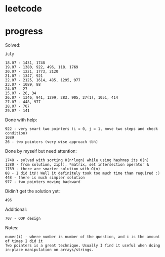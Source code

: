 # leetcode

# progress
Solved:  

```
July

18.07 - 1431, 1748
19.07 - 1380, 922, 496, 118, 1769
20.07 - 1221, 1773, 2120
21.07 - 1347, 921
22.07 - 2125, 1614, 485, 1295, 977
23.07 - 1089, 88
24.07 - 27
25.07 - 26, 34
26.07 - 1346, 941, 1299, 283, 905, 27(1), 1051, 414
27.07 - 448, 977
28.07 - 707
29.07 - 141
```

Done with help:  
```
922 - very smart two pointers (i = 0, j = 1, move two steps and check condition)
1089
26 - two pointers (very wise approach tbh)
```
Done by myself but need attention:  
```
1748 - solved with sorting O(n*logn) while using hashmap its O(n)
1380 - from solution, zip(), *matrix, set intersection operator &
1769 - there are smarter solution with O(n)
88 - I did it@! Well it definitely took too much time than required :)
448 - there is much simpler solution
977 - two pointers moving backward
```

Didin't get the solution yet:
```
496
```

Additional:
```
707 - OOP design
```

Notes:
```
numer(i) - where number is number of the question, and i is the amount of times I did it
Two pointers is a great technique. Usually I find it useful when doing in-place manipulation on arrays/strings.
```

